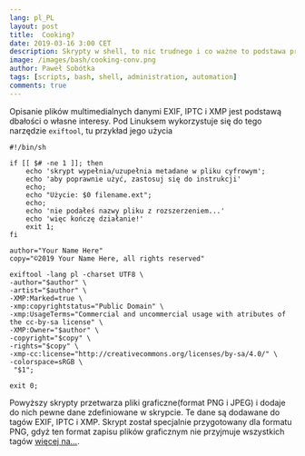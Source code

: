 ```yaml
---
lang: pl_PL
layout: post
title:  Cooking?
date: 2019-03-16 3:00 CET 
description: Skrypty w shell, to nic trudnego i co ważne to podstawa pracy Administratora Systemu Linux. Tu, przykład skryptu automatyzującego pracę Bloggera!
image: /images/bash/cooking-conv.png
author: Paweł Sobótka
tags: [scripts, bash, shell, administration, automation]
comments: true
---
```


Opisanie plików multimedialnych danymi EXIF, IPTC i XMP jest podstawą dbałości o własne interesy. Pod Linuksem wykorzystuje się do tego narzędzie `exiftool`, tu przykład jego użycia

```
#!/bin/sh

if [[ $# -ne 1 ]]; then
    echo 'skrypt wypełnia/uzupełnia metadane w pliku cyfrowym';
    echo 'aby poprawnie użyć, zastosuj się do instrukcji'
    echo;
    echo "Użycie: $0 filename.ext";
    echo;
    echo 'nie podałeś nazwy pliku z rozszerzeniem...' 
    echo 'więc kończę działanie!'
    exit 1;
fi

author="Your Name Here"
copy="©2019 Your Name Here, all rights reserved"

exiftool -lang pl -charset UTF8 \
-author="$author" \
-artist="$author" \
-XMP:Marked=true \
-xmp:copyrightstatus="Public Domain" \
-xmp:UsageTerms="Commercial and uncommercial usage with atributes of the cc-by-sa license" \
-XMP:Owner="$author" \
-copyright="$copy" \
-rights="$copy" \
-xmp-cc:license="http://creativecommons.org/licenses/by-sa/4.0/" \
-colorspace=sRGB \
 "$1";

exit 0;

```

Powyższy skrypty przetwarza pliki graficzne(format PNG i JPEG) i dodaje do nich pewne dane zdefiniowane w skrypcie. Te dane są dodawane do tagów EXIF, IPTC i XMP. Skrypt został specjalnie przygotowany dla formatu PNG, gdyż ten format zapisu plików graficznym nie przyjmuje wszystkich tagów [więcej na...](https://www.sno.phy.queensu.ca/~phil/exiftool/TagNames/PNG.html "PNG Tags Names").
